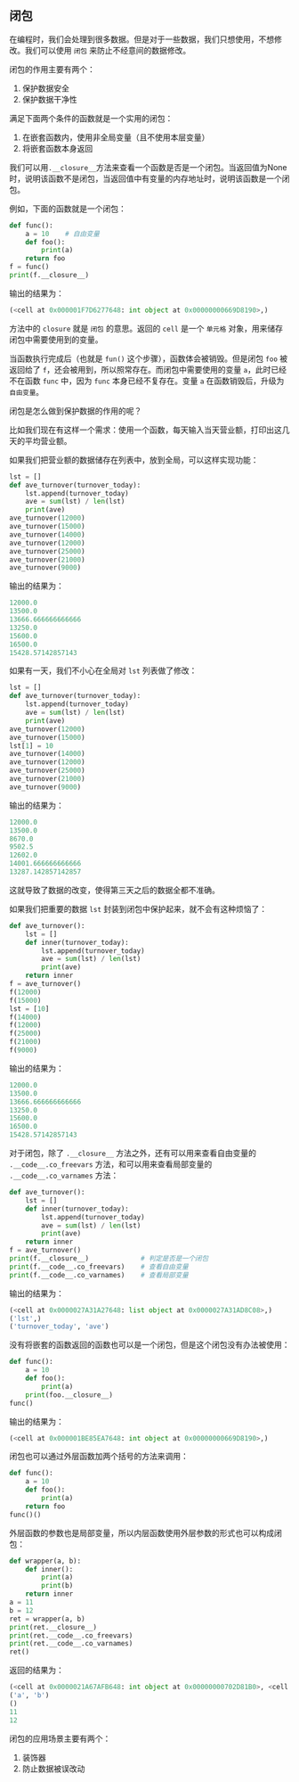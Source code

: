 ## 闭包

在编程时，我们会处理到很多数据。但是对于一些数据，我们只想使用，不想修改。我们可以使用 `闭包` 来防止不经意间的数据修改。

闭包的作用主要有两个：

1. 保护数据安全
2. 保护数据干净性

满足下面两个条件的函数就是一个实用的闭包：

1. 在嵌套函数内，使用非全局变量（且不使用本层变量）
2. 将嵌套函数本身返回

我们可以用`.__closure__`方法来查看一个函数是否是一个闭包。当返回值为None时，说明该函数不是闭包，当返回值中有变量的内存地址时，说明该函数是一个闭包。

例如，下面的函数就是一个闭包：

```python
def func():
    a = 10    # 自由变量
    def foo():
        print(a)
    return foo
f = func()
print(f.__closure__)
```

输出的结果为：

```python
(<cell at 0x000001F7D6277648: int object at 0x00000000669D8190>,)
```

方法中的 `closure` 就是 `闭包` 的意思。返回的 `cell` 是一个 `单元格` 对象，用来储存闭包中需要使用到的变量。

当函数执行完成后（也就是 `fun()` 这个步骤），函数体会被销毁。但是闭包 `foo` 被返回给了 `f`，还会被用到，所以照常存在。而闭包中需要使用的变量 `a`，此时已经不在函数 `func` 中，因为 `func` 本身已经不复存在。变量 `a` 在函数销毁后，升级为 `自由变量`。

闭包是怎么做到保护数据的作用的呢？

比如我们现在有这样一个需求：使用一个函数，每天输入当天营业额，打印出这几天的平均营业额。

如果我们把营业额的数据储存在列表中，放到全局，可以这样实现功能：

```python
lst = []
def ave_turnover(turnover_today):
    lst.append(turnover_today)
    ave = sum(lst) / len(lst)
    print(ave)
ave_turnover(12000)
ave_turnover(15000)
ave_turnover(14000)
ave_turnover(12000)
ave_turnover(25000)
ave_turnover(21000)
ave_turnover(9000)
```

输出的结果为：

```python
12000.0
13500.0
13666.666666666666
13250.0
15600.0
16500.0
15428.57142857143
```

如果有一天，我们不小心在全局对 `lst` 列表做了修改：

```python
lst = []
def ave_turnover(turnover_today):
    lst.append(turnover_today)
    ave = sum(lst) / len(lst)
    print(ave)
ave_turnover(12000)
ave_turnover(15000)
lst[1] = 10
ave_turnover(14000)
ave_turnover(12000)
ave_turnover(25000)
ave_turnover(21000)
ave_turnover(9000)
```

输出的结果为：

```python
12000.0
13500.0
8670.0
9502.5
12602.0
14001.666666666666
13287.142857142857
```

这就导致了数据的改变，使得第三天之后的数据全都不准确。

如果我们把重要的数据 `lst` 封装到闭包中保护起来，就不会有这种烦恼了：

```python
def ave_turnover():
    lst = []
    def inner(turnover_today):
        lst.append(turnover_today)
        ave = sum(lst) / len(lst)
        print(ave)
    return inner
f = ave_turnover()
f(12000)
f(15000)
lst = [10]
f(14000)
f(12000)
f(25000)
f(21000)
f(9000)
```

输出的结果为：

```python
12000.0
13500.0
13666.666666666666
13250.0
15600.0
16500.0
15428.57142857143
```

对于闭包，除了 `.__closure__` 方法之外，还有可以用来查看自由变量的 `.__code__.co_freevars` 方法，和可以用来查看局部变量的 `.__code__.co_varnames` 方法：

```python
def ave_turnover():
    lst = []
    def inner(turnover_today):
        lst.append(turnover_today)
        ave = sum(lst) / len(lst)
        print(ave)
    return inner
f = ave_turnover()
print(f.__closure__)             # 判定是否是一个闭包
print(f.__code__.co_freevars)    # 查看自由变量
print(f.__code__.co_varnames)    # 查看局部变量
```

输出的结果为：

```python
(<cell at 0x0000027A31A27648: list object at 0x0000027A31AD8C08>,)
('lst',)
('turnover_today', 'ave')
```

没有将嵌套的函数返回的函数也可以是一个闭包，但是这个闭包没有办法被使用：

```python
def func():
    a = 10
    def foo():
        print(a)
    print(foo.__closure__)
func()
```

输出的结果为：

```python
(<cell at 0x000001BE85EA7648: int object at 0x00000000669D8190>,)
```

闭包也可以通过外层函数加两个括号的方法来调用：

```python
def func():
    a = 10
    def foo():
        print(a)
    return foo
func()()
```

外层函数的参数也是局部变量，所以内层函数使用外层参数的形式也可以构成闭包：

```python
def wrapper(a, b):
    def inner():
        print(a)
        print(b)
    return inner
a = 11
b = 12
ret = wrapper(a, b)
print(ret.__closure__)
print(ret.__code__.co_freevars)
print(ret.__code__.co_varnames)
ret()
```

返回的结果为：

```python
(<cell at 0x0000021A67AFB648: int object at 0x00000000702D81B0>, <cell at 0x0000021A67AFB9A8: int object at 0x00000000702D81D0>)
('a', 'b')
()
11
12
```

闭包的应用场景主要有两个：

1. 装饰器
2. 防止数据被误改动


